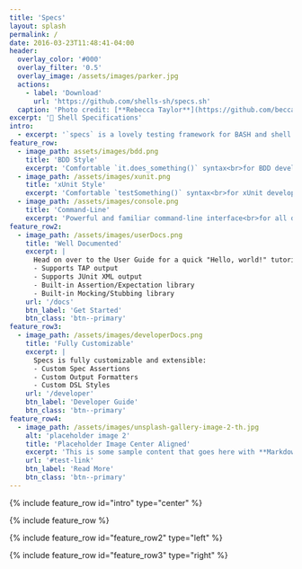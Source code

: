 ```yaml
---
title: 'Specs'
layout: splash
permalink: /
date: 2016-03-23T11:48:41-04:00
header:
  overlay_color: '#000'
  overlay_filter: '0.5'
  overlay_image: /assets/images/parker.jpg
  actions:
    - label: 'Download'
      url: 'https://github.com/shells-sh/specs.sh'
  caption: 'Photo credit: [**Rebecca Taylor**](https://github.com/beccasaurus)'
excerpt: '🔬 Shell Specifications'
intro:
  - excerpt: '`specs` is a lovely testing framework for BASH and shell scripts.'
feature_row:
  - image_path: assets/images/bdd.png
    title: 'BDD Style'
    excerpt: 'Comfortable `it.does_something()` syntax<br>for BDD developers'
  - image_path: /assets/images/xunit.png
    title: 'xUnit Style'
    excerpt: 'Comfortable `testSomething()` syntax<br>for xUnit developers'
  - image_path: /assets/images/console.png
    title: 'Command-Line'
    excerpt: 'Powerful and familiar command-line interface<br>for all developers'
feature_row2:
  - image_path: /assets/images/userDocs.png
    title: 'Well Documented'
    excerpt: |
      Head on over to the User Guide for a quick "Hello, world!" tutorial and all the information you\'ll need to get up-and-running fast with `specs`
      - Supports TAP output
      - Supports JUnit XML output
      - Built-in Assertion/Expectation library
      - Built-in Mocking/Stubbing library
    url: '/docs'
    btn_label: 'Get Started'
    btn_class: 'btn--primary'
feature_row3:
  - image_path: /assets/images/developerDocs.png
    title: 'Fully Customizable'
    excerpt: |
      Specs is fully customizable and extensible:
      - Custom Spec Assertions
      - Custom Output Formatters
      - Custom DSL Styles
    url: '/developer'
    btn_label: 'Developer Guide'
    btn_class: 'btn--primary'
feature_row4:
  - image_path: /assets/images/unsplash-gallery-image-2-th.jpg
    alt: 'placeholder image 2'
    title: 'Placeholder Image Center Aligned'
    excerpt: 'This is some sample content that goes here with **Markdown** formatting. Centered with `type="center"`'
    url: '#test-link'
    btn_label: 'Read More'
    btn_class: 'btn--primary'
---
```


{% include feature_row id="intro" type="center" %}

{% include feature_row %}

{% include feature_row id="feature_row2" type="left" %}

{% include feature_row id="feature_row3" type="right" %}

<!--
{% include feature_row id="feature_row4" type="center" %}
-->
